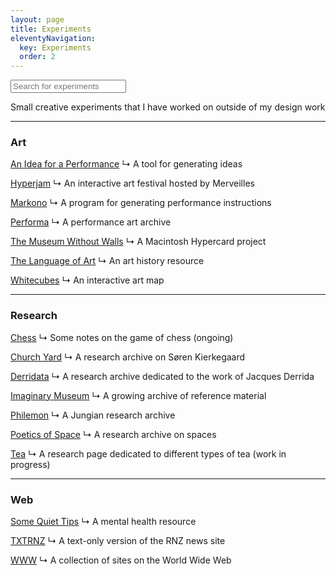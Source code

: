 ```yaml
---
layout: page
title: Experiments
eleventyNavigation:
  key: Experiments
  order: 2
---
```


<div class="searchlieu">
  <div class="form-group">
      <form id="searchForm">
        <input class="form-input" id="searchInput" name="experimentPosts" placeholder="Search for experiments" type="text">
      </form>
    <ul id="resultsList"></ul>
  </div>
</div>

   <script>
      const experimentPosts = [
           {
        title: "An Idea for a Performance",
        description: "A tool for generating ideas.",
        url: "https://tom.so/experiment/an-idea-for-a-performance"
           },
           {
            title: "Hyperjam",
            description: "An interactive art festival hosted by Merveilles."
            url: "https://tom.so/experiment/hyperjam"
           },
           {
            title: "Markono",
            description: "A program for generating performance instructions."
            url: "https://tom.so/experiment/markono"
           },
           {
            title: "Performa",
            description: "A performance art archive."
            url: "https://tom.so/experiment/performa"
           },
           {
            title: "The Museum Without Walls",
            description: "A Macintosh Hypercard project",
            url: "https://tom.so/experiment/museum-without-walls"
           },
           {
            title: "The Language of Art",
            description: "An art history resource.",
            url: "https://tom.so/experiment/the-language-of-art"
           },
           {
            title: "Whitecubes",
            description: "An interactive art map",
            url: "https://tom.so/experiment/whitecubes"
           },
           {
            title: "Chess",
            description: "Some notes on the game of chess (ongoing)",
            url: "https://tom.so/experiment/chess"
           },
           {
            title: "Church Yard",
            description: "A research archive on Søren Kierkegaard.",
            url: "https://tom.so/experiment/church-yard"
           },
           {
            title: "Derridata",
            description: "A research archive dedicated to the work of Jacques Derrida.",
            url: "https://tom.so/experiment/church-yard"
           },
           {
            title: "Imaginary Museum",
            description: "A growing archive of reference material.",
            url: "https://tom.so/experiment/imaginary-museum"
           },
           {
            title: "Philemon",
            description: "A Jungian research archive.",
            url: "https://tom.so/experiment/philemon"
           },
           {
            title: "Poetics of Space",
            description: "A research archive on spaces.",
            url: "https://tom.so/experiment/poetics-of-space"
           },
           {
            title: "Tea",
            description: "A research page dedicated to different types of tea (work in progress)",
            url: "https://tom.so/experiment/tea"
           },
           {
            title: "Some Quiet Tips",
            description: "A mental health resource.",
            url: "https://tom.so/experiment/some-quiet-tips"
           },
           {
            title: "TXTRNZ",
            description: "A text-only version of the RNZ new site.",
            url: "https://tom.so/experiment/txtrnz"
           },
           {
            title: "WWW",
            description: "A collection of sites on the World Wide Web.",
            url: "https://tom.so/experiment/www"
           }

       ];

       const fuse = new Fuse(experimentPosts, {
           keys: ['title', 'description', 'url'],
           threshold: 0.3,
           location: 0,
           distance: 100,
           caseSensitive: false
       });

       document.getElementById('searchForm').addEventListener('submit', function(event) {
           event.preventDefault();
           const query = document.getElementById('searchInput').value;
           const results = fuse.search(query);
           const resultsList = document.getElementById('resultsList');
           resultsList.innerHTML = '';
           for (const result of results) {
            const listItem = document.createElement('li');
            const link = document.createElement('a');
            link.href = result.item.url;
            link.innerHTML = `<strong>${result.item.title}</strong><br>${result.item.description}<br><br>`;
            listItem.appendChild(link);
            resultsList.appendChild(listItem);
            }
       });
   </script>

Small creative experiments that I have worked on outside of my design work

---

<h3>Art</h3>

[An Idea for a Performance](/experiment/an-idea-for-a-performance "An idea generator")
↳ A tool for generating ideas

[Hyperjam](/experiment/hyperjam "Hyperjam art festival")
↳ An interactive art festival hosted by Merveilles

[Markono](/experiment/markono "Markov chain performance program")
↳ A program for generating performance instructions

[Performa](/experiment/performa "Performance art channel on are.na")
↳ A performance art archive

[The Museum Without Walls](/experiment/museum-without-walls "A game built using Hypercard")
↳ A Macintosh Hypercard project

[The Language of Art](/experiment/the-language-of-art "An art history Padlet")
↳ An art history resource

[Whitecubes](/experiment/whitecubes "Map for finding local art galleries")
↳ An interactive art map

---

<h3>Research</h3>

[Chess](/experiment/chess "Notes on chess")
↳ Some notes on the game of chess (ongoing)

[Church Yard](/experiment/church-yard "Are.na channel on Søren Kierkegaard")
↳ A research archive on Søren Kierkegaard

[Derridata](/experiment/derridata "Are.na channel on Jacques Derrida")
↳ A research archive dedicated to the work of Jacques Derrida

[Imaginary Museum](/experiment/imaginary-museum "Are.na channel of visually inspiring images")
↳ A growing archive of reference material

[Philemon](/experiment/philemon "Are.na channel on C.G. Jung")
↳ A Jungian research archive

[Poetics of Space](/experiment/poetics-of-space "Are.na channel on interiors and architecture")
↳ A research archive on spaces

[Tea](/experiment/tea "Notes on tea")
↳ A research page dedicated to different types of tea (work in progress)

---

<h3>Web</h3>

[Some Quiet Tips](/experiment/some-quiet-tips "Mental health chat app")
↳ A mental health resource

[TXTRNZ](/experiment/txtrnz "Lite version of RNZ")
↳ A text-only version of the RNZ news site

[WWW](/experiment/www "Are.na channel of weird, inspiring websites")
↳ A collection of sites on the World Wide Web











